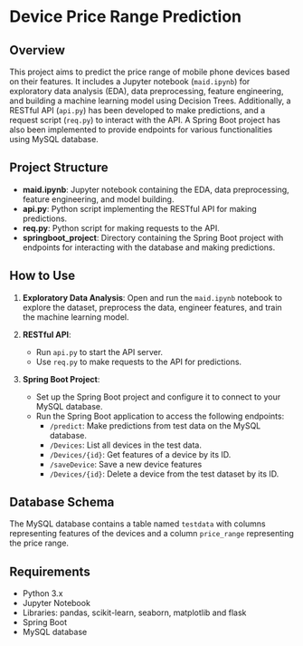 # Device Price Range Prediction

## Overview

This project aims to predict the price range of mobile phone devices based on their features. It includes a Jupyter notebook (`maid.ipynb`) for exploratory data analysis (EDA), data preprocessing, feature engineering, and building a machine learning model using Decision Trees. Additionally, a RESTful API (`api.py`) has been developed to make predictions, and a request script (`req.py`) to interact with the API. A Spring Boot project has also been implemented to provide endpoints for various functionalities using MySQL database.

## Project Structure

- **maid.ipynb**: Jupyter notebook containing the EDA, data preprocessing, feature engineering, and model building.
- **api.py**: Python script implementing the RESTful API for making predictions.
- **req.py**: Python script for making requests to the API.
- **springboot_project**: Directory containing the Spring Boot project with endpoints for interacting with the database and making predictions.

## How to Use

1. **Exploratory Data Analysis**: Open and run the `maid.ipynb` notebook to explore the dataset, preprocess the data, engineer features, and train the machine learning model.

2. **RESTful API**:
   - Run `api.py` to start the API server.
   - Use `req.py` to make requests to the API for predictions.

3. **Spring Boot Project**:
   - Set up the Spring Boot project and configure it to connect to your MySQL database.
   - Run the Spring Boot application to access the following endpoints: 
     - `/predict`: Make predictions from test data on the MySQL database.
     - `/Devices`: List all devices in the test data.
     - `/Devices/{id}`: Get features of a device by its ID.
     - `/saveDevice`: Save a new device features
     - `/Devices/{id}`: Delete a device from the test dataset by its ID.

## Database Schema

The MySQL database contains a table named `testdata` with columns representing features of the devices and a column `price_range` representing the price range.


## Requirements

- Python 3.x
- Jupyter Notebook
- Libraries: pandas, scikit-learn, seaborn, matplotlib and flask
- Spring Boot
- MySQL database



